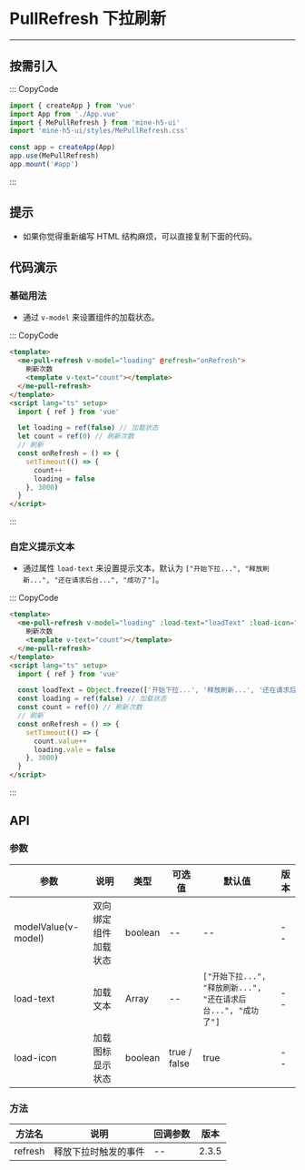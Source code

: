 # PullRefresh 下拉刷新

---

## 按需引入

::: CopyCode

```js
import { createApp } from 'vue'
import App from './App.vue'
import { MePullRefresh } from 'mine-h5-ui'
import 'mine-h5-ui/styles/MePullRefresh.css'

const app = createApp(App)
app.use(MePullRefresh)
app.mount('#app')
```

:::

## 提示

- 如果你觉得重新编写 HTML 结构麻烦，可以直接复制下面的代码。

## 代码演示

### 基础用法

- 通过 `v-model` 来设置组件的加载状态。

::: CopyCode

```html
<template>
  <me-pull-refresh v-model="loading" @refresh="onRefresh">
    刷新次数
    <template v-text="count"></template>
  </me-pull-refresh>
</template>
<script lang="ts" setup>
  import { ref } from 'vue'

  let loading = ref(false) // 加载状态
  let count = ref(0) // 刷新次数
  // 刷新
  const onRefresh = () => {
    setTimeout(() => {
      count++
      loading = false
    }, 3000)
  }
</script>
```

:::

### 自定义提示文本

- 通过属性 `load-text` 来设置提示文本，默认为 `["开始下拉...", "释放刷新...", "还在请求后台...", "成功了"]`。

::: CopyCode

```html
<template>
  <me-pull-refresh v-model="loading" :load-text="loadText" :load-icon="false" @refresh="onRefresh">
    刷新次数
    <template v-text="count"></template>
  </me-pull-refresh>
</template>
<script lang="ts" setup>
  import { ref } from 'vue'

  const loadText = Object.freeze(['开始下拉...', '释放刷新...', '还在请求后台...', '成功了']) // 自定义加载文本
  const loading = ref(false) // 加载状态
  const count = ref(0) // 刷新次数
  // 刷新
  const onRefresh = () => {
    setTimeout(() => {
      count.value++
      loading.vale = false
    }, 3000)
  }
</script>
```

:::

## API

### 参数

| 参数                | 说明                 | 类型    | 可选值       | 默认值                                                        | 版本 |
| ------------------- | -------------------- | ------- | ------------ | ------------------------------------------------------------- | ---- |
| modelValue(v-model) | 双向绑定组件加载状态 | boolean | --           | --                                                            | --   |
| load-text           | 加载文本             | Array   | --           | `["开始下拉...", "释放刷新...", "还在请求后台...", "成功了"]` | --   |
| load-icon           | 加载图标显示状态     | boolean | true / false | true                                                          | --   |

### 方法

| 方法名  | 说明                 | 回调参数 | 版本  |
| ------- | -------------------- | -------- | ----- |
| refresh | 释放下拉时触发的事件 | --       | 2.3.5 |

